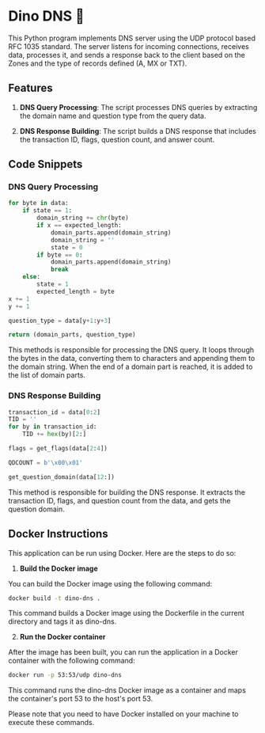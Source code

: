 # Dino DNS 🦕

This Python program implements DNS server using the UDP protocol based RFC 1035 standard. The server listens for incoming connections, receives data, processes it, and sends a response back to the client based on the Zones and the type of records defined (A, MX or TXT).

## Features

1. **DNS Query Processing**: The script processes DNS queries by extracting the domain name and question type from the query data.

2. **DNS Response Building**: The script builds a DNS response that includes the transaction ID, flags, question count, and answer count.

## Code Snippets

### DNS Query Processing

```python
for byte in data:
    if state == 1:
        domain_string += chr(byte)
        if x == expected_length:
            domain_parts.append(domain_string)
            domain_string = ''
            state = 0
        if byte == 0:
            domain_parts.append(domain_string)
            break
    else:
        state = 1
        expected_length = byte
x += 1
y += 1

question_type = data[y+1:y+3]

return (domain_parts, question_type)
```

This methods is responsible for processing the DNS query. It loops through the bytes in the data, converting them to characters and appending them to the domain string. When the end of a domain part is reached, it is added to the list of domain parts.

### DNS Response Building

```python
transaction_id = data[0:2]
TID = ''
for by in transaction_id:
    TID += hex(by)[2:]

flags = get_flags(data[2:4])

QDCOUNT = b'\x00\x01'

get_question_domain(data[12:])
```

This method is responsible for building the DNS response. It extracts the transaction ID, flags, and question count from the data, and gets the question domain.

## Docker Instructions

This application can be run using Docker. Here are the steps to do so:

1. **Build the Docker image**

You can build the Docker image using the following command:

```bash
docker build -t dino-dns .
```
This command builds a Docker image using the Dockerfile in the current directory and tags it as dino-dns.

2. **Run the Docker container**

After the image has been built, you can run the application in a Docker container with the following command:

```bash
docker run -p 53:53/udp dino-dns
```

This command runs the dino-dns Docker image as a container and maps the container's port 53 to the host's port 53.

Please note that you need to have Docker installed on your machine to execute these commands.
